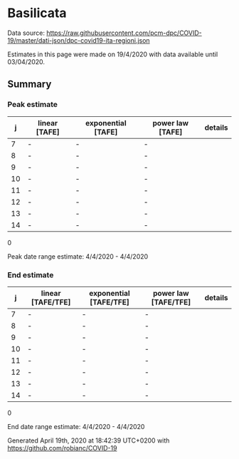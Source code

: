 # Basilicata


Data source: https://raw.githubusercontent.com/pcm-dpc/COVID-19/master/dati-json/dpc-covid19-ita-regioni.json

Estimates in this page were made on 19/4/2020 with data available until 03/04/2020.


## Summary 

### Peak estimate 
|j|linear [TAFE]|exponential [TAFE]|power law [TAFE]|details|
|---|----|-----------|---------|-------|
|7|-|-|-||
|8|-|-|-||
|9|-|-|-||
|10|-|-|-||
|11|-|-|-||
|12|-|-|-||
|13|-|-|-||
|14|-|-|-||

0

Peak date range estimate: 4/4/2020 - 4/4/2020

### End estimate 
|j|linear [TAFE/TFE]|exponential [TAFE/TFE]|power law [TAFE/TFE]|details|
|---|----|-----------|---------|-------|
|7|-|-|-||
|8|-|-|-||
|9|-|-|-||
|10|-|-|-||
|11|-|-|-||
|12|-|-|-||
|13|-|-|-||
|14|-|-|-||

0

End date range estimate: 4/4/2020 - 4/4/2020

Generated April 19th, 2020 at 18:42:39 UTC+0200 with https://github.com/robianc/COVID-19
